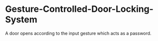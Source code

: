 # Gesture-Controlled-Door-Locking-System
A door opens according to the input gesture which acts as a password.
